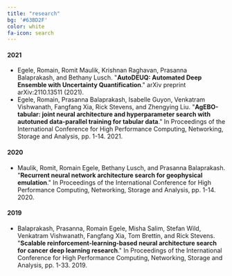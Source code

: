 ```yaml
---
title: "research"
bg: '#63BD2F'
color: white
fa-icon: search
---
```


<!-- https://bibtex.online/ -->

#### 2021

- Egele, Romain, Romit Maulik, Krishnan Raghavan, Prasanna Balaprakash, and Bethany Lusch. "**AutoDEUQ: Automated Deep Ensemble with Uncertainty Quantification**." arXiv preprint arXiv:2110.13511 (2021).
- Egele, Romain, Prasanna Balaprakash, Isabelle Guyon, Venkatram Vishwanath, Fangfang Xia, Rick Stevens, and Zhengying Liu. "**AgEBO-tabular: joint neural architecture and hyperparameter search with autotuned data-parallel training for tabular data**." In Proceedings of the International Conference for High Performance Computing, Networking, Storage and Analysis, pp. 1-14. 2021.

#### 2020

- Maulik, Romit, Romain Egele, Bethany Lusch, and Prasanna Balaprakash. "**Recurrent neural network architecture search for geophysical emulation**." In Proceedings of the International Conference for High Performance Computing, Networking, Storage and Analysis, pp. 1-14. 2020.

#### 2019

- Balaprakash, Prasanna, Romain Egele, Misha Salim, Stefan Wild, Venkatram Vishwanath, Fangfang Xia, Tom Brettin, and Rick Stevens. "**Scalable reinforcement-learning-based neural architecture search for cancer deep learning research**." In Proceedings of the International Conference for High Performance Computing, Networking, Storage and Analysis, pp. 1-33. 2019.
